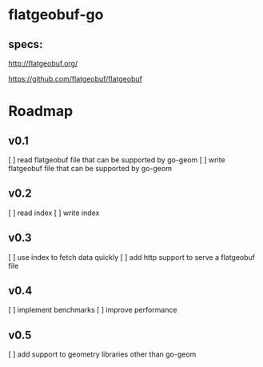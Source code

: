 # flatgeobuf-go

## specs:
http://flatgeobuf.org/

https://github.com/flatgeobuf/flatgeobuf

# Roadmap

## v0.1
[ ] read flatgeobuf file that can be supported by go-geom
[ ] write flatgeobuf file that can be supported by go-geom

## v0.2
[ ] read index
[ ] write index

## v0.3
[ ] use index to fetch data quickly
[ ] add http support to serve a flatgeobuf file

## v0.4
[ ] implement benchmarks
[ ] improve performance

## v0.5
[ ] add support to geometry libraries other than go-geom
